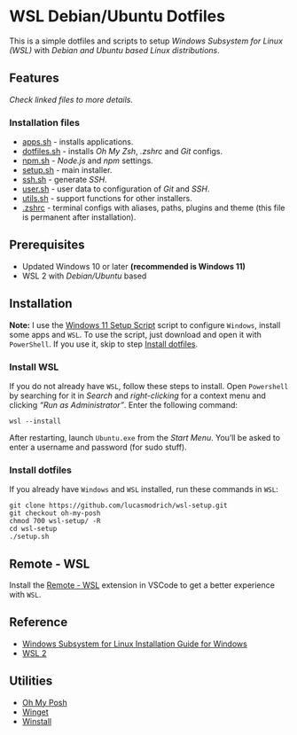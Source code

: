 # WSL Debian/Ubuntu Dotfiles

This is a simple dotfiles and scripts to setup _Windows Subsystem for Linux (WSL)_ with _Debian and Ubuntu based Linux distributions_.

## Features

_Check linked files to more details._

### Installation files

- [apps.sh](scripts/apps.sh) - installs applications.
- [dotfiles.sh](scripts/dotfiles.sh) - installs _Oh My Zsh_, _.zshrc_ and _Git_ configs.
- [npm.sh](scripts/npm.sh) - _Node.js_ and _npm_ settings.
- [setup.sh](setup.sh) - main installer.
- [ssh.sh](scripts/ssh.sh) - generate _SSH_.
- [user.sh](scripts/user.sh) - user data to configuration of _Git_ and _SSH_.
- [utils.sh](scripts/utils.sh) - support functions for other installers.
- [.zshrc](scripts/.zshrc) - terminal configs with aliases, paths, plugins and theme (this file is permanent after installation).

## Prerequisites

- Updated Windows 10 or later **(recommended is Windows 11)**
- WSL 2 with _Debian/Ubuntu_ based

## Installation

**Note:** I use the [Windows 11 Setup Script](https://github.com/samuelramox/windows-setup) script to configure `Windows`, install some apps and `WSL`. To use the script, just download and open it with `PowerShell`. If you use it, skip to step [Install dotfiles](#install-dotfiles).

### Install WSL

If you do not already have `WSL`, follow these steps to install. Open `Powershell` by searching for it in _Search_ and _right-clicking_ for a context menu and clicking _“Run as Administrator”_. Enter the following command:

```
wsl --install
```

After restarting, launch `Ubuntu.exe` from the _Start Menu_. You’ll be asked to enter a username and password (for sudo stuff).

### Install dotfiles

If you already have `Windows` and `WSL` installed, run these commands in `WSL`:

```
git clone https://github.com/lucasmodrich/wsl-setup.git
git checkout oh-my-posh
chmod 700 wsl-setup/ -R
cd wsl-setup
./setup.sh
```

## Remote - WSL

Install the [Remote - WSL](https://aka.ms/vscode-remote/download/wsl) extension in VSCode to get a better experience with `WSL`.

## Reference

- [Windows Subsystem for Linux Installation Guide for Windows](https://aka.ms/wslinstall)
- [WSL 2](https://aka.ms/wsl2)

## Utilities

- [Oh My Posh](https://ohmyposh.dev)
- [Winget](https://learn.microsoft.com/en-us/windows/package-manager/winget/)
- [Winstall](https://winstall.app)
